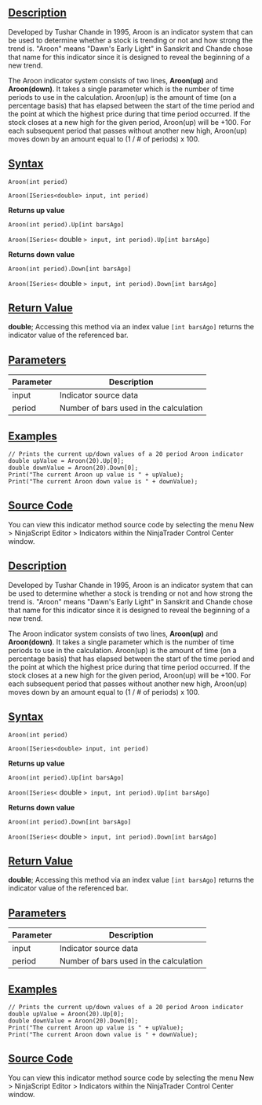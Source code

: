 ## [Description](https://developer.ninjatrader.com/docs/desktop/aroon\#description)

Developed by Tushar Chande in 1995, Aroon is an indicator system that can be used to determine whether a stock is trending or not and how strong the trend is. "Aroon" means "Dawn's Early Light" in Sanskrit and Chande chose that name for this indicator since it is designed to reveal the beginning of a new trend.

The Aroon indicator system consists of two lines, **Aroon(up)** and **Aroon(down)**. It takes a single parameter which is the number of time periods to use in the calculation. Aroon(up) is the amount of time (on a percentage basis) that has elapsed between the start of the time period and the point at which the highest price during that time period occurred. If the stock closes at a new high for the given period, Aroon(up) will be +100. For each subsequent period that passes without another new high, Aroon(up) moves down by an amount equal to (1 / # of periods) x 100.

## [Syntax](https://developer.ninjatrader.com/docs/desktop/aroon\#syntax)

`Aroon(int period)`

`Aroon(ISeries<double> input, int period)`

**Returns up value**

`Aroon(int period).Up[int barsAgo]`

`Aroon(ISeries<` double `> input, int period).Up[int barsAgo]`

**Returns down value**

`Aroon(int period).Down[int barsAgo]`

`Aroon(ISeries<` double `> input, int period).Down[int barsAgo]`

## [Return Value](https://developer.ninjatrader.com/docs/desktop/aroon\#return-value)

**double**; Accessing this method via an index value `[int barsAgo]` returns the indicator value of the referenced bar.

## [Parameters](https://developer.ninjatrader.com/docs/desktop/aroon\#parameters)

| Parameter | Description |
| --- | --- |
| input | Indicator source data |
| period | Number of bars used in the calculation |

## [Examples](https://developer.ninjatrader.com/docs/desktop/aroon\#examples)

```jsx-150469391 csharp
// Prints the current up/down values of a 20 period Aroon indicator
double upValue = Aroon(20).Up[0];
double downValue = Aroon(20).Down[0];
Print("The current Aroon up value is " + upValue);
Print("The current Aroon down value is " + downValue);

```

## [Source Code](https://developer.ninjatrader.com/docs/desktop/aroon\#source-code)

You can view this indicator method source code by selecting the menu New > NinjaScript Editor > Indicators within the NinjaTrader Control Center window.

## [Description](https://developer.ninjatrader.com/docs/desktop/aroon\#description)

Developed by Tushar Chande in 1995, Aroon is an indicator system that can be used to determine whether a stock is trending or not and how strong the trend is. "Aroon" means "Dawn's Early Light" in Sanskrit and Chande chose that name for this indicator since it is designed to reveal the beginning of a new trend.

The Aroon indicator system consists of two lines, **Aroon(up)** and **Aroon(down)**. It takes a single parameter which is the number of time periods to use in the calculation. Aroon(up) is the amount of time (on a percentage basis) that has elapsed between the start of the time period and the point at which the highest price during that time period occurred. If the stock closes at a new high for the given period, Aroon(up) will be +100. For each subsequent period that passes without another new high, Aroon(up) moves down by an amount equal to (1 / # of periods) x 100.

## [Syntax](https://developer.ninjatrader.com/docs/desktop/aroon\#syntax)

`Aroon(int period)`

`Aroon(ISeries<double> input, int period)`

**Returns up value**

`Aroon(int period).Up[int barsAgo]`

`Aroon(ISeries<` double `> input, int period).Up[int barsAgo]`

**Returns down value**

`Aroon(int period).Down[int barsAgo]`

`Aroon(ISeries<` double `> input, int period).Down[int barsAgo]`

## [Return Value](https://developer.ninjatrader.com/docs/desktop/aroon\#return-value)

**double**; Accessing this method via an index value `[int barsAgo]` returns the indicator value of the referenced bar.

## [Parameters](https://developer.ninjatrader.com/docs/desktop/aroon\#parameters)

| Parameter | Description |
| --- | --- |
| input | Indicator source data |
| period | Number of bars used in the calculation |

## [Examples](https://developer.ninjatrader.com/docs/desktop/aroon\#examples)

```jsx-150469391 csharp
// Prints the current up/down values of a 20 period Aroon indicator
double upValue = Aroon(20).Up[0];
double downValue = Aroon(20).Down[0];
Print("The current Aroon up value is " + upValue);
Print("The current Aroon down value is " + downValue);

```

## [Source Code](https://developer.ninjatrader.com/docs/desktop/aroon\#source-code)

You can view this indicator method source code by selecting the menu New > NinjaScript Editor > Indicators within the NinjaTrader Control Center window.